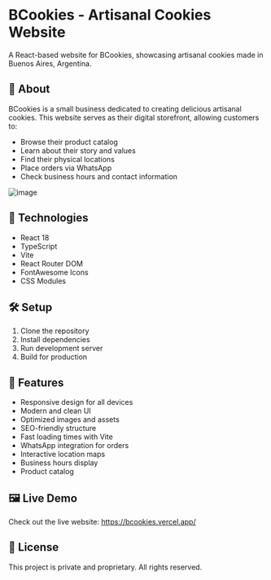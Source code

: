 # BCookies - Artisanal Cookies Website

A React-based website for BCookies, showcasing artisanal cookies made in Buenos Aires, Argentina.

## 🍪 About

BCookies is a small business dedicated to creating delicious artisanal cookies. This website serves as their digital storefront, allowing customers to:

-   Browse their product catalog
-   Learn about their story and values
-   Find their physical locations
-   Place orders via WhatsApp
-   Check business hours and contact information

![image](https://github.com/user-attachments/assets/db908dc2-925d-462d-9614-d0202d5a8690)


## 🚀 Technologies

-   React 18
-   TypeScript
-   Vite
-   React Router DOM
-   FontAwesome Icons
-   CSS Modules

## 🛠️ Setup

1. Clone the repository
2. Install dependencies
3. Run development server
4. Build for production

## 🎨 Features

-   Responsive design for all devices
-   Modern and clean UI
-   Optimized images and assets
-   SEO-friendly structure
-   Fast loading times with Vite
-   WhatsApp integration for orders
-   Interactive location maps
-   Business hours display
-   Product catalog

## 🖼️ Live Demo

Check out the live website: https://bcookies.vercel.app/

## 📄 License

This project is private and proprietary. All rights reserved.
